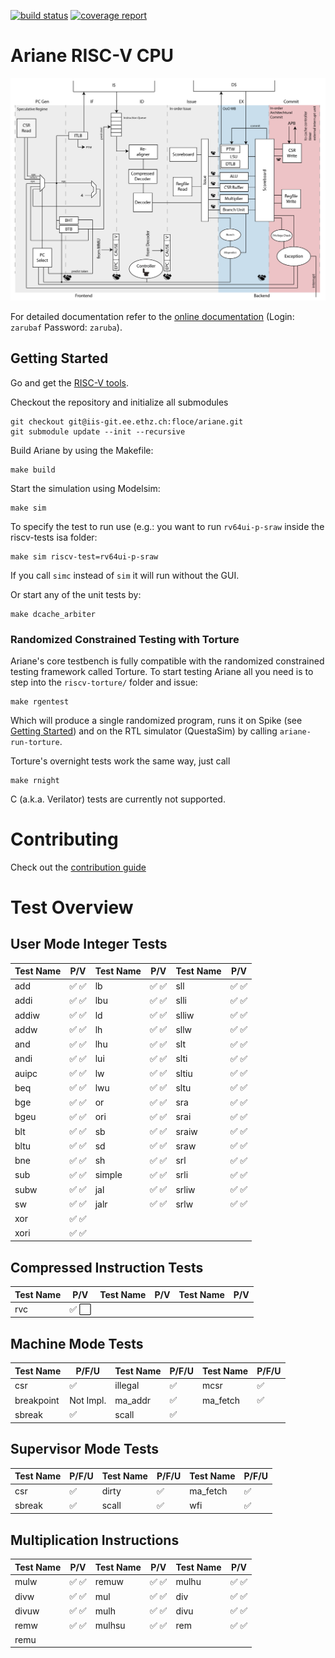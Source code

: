 [![build status](https://iis-git.ee.ethz.ch/floce/ariane/badges/master/build.svg)](https://iis-git.ee.ethz.ch/floce/ariane/commits/master)
[![coverage report](https://iis-git.ee.ethz.ch/floce/ariane/badges/master/coverage.svg)](https://iis-git.ee.ethz.ch/floce/ariane/commits/master)

# Ariane RISC-V CPU

![](docs/fig/ariane_overview.png)

For detailed documentation refer to the [online documentation](http://www.be4web.net/ariane/) (Login: `zarubaf` Password: `zaruba`).

## <a name="getting_started"></a>Getting Started
Go and get the [RISC-V tools](https://github.com/riscv/riscv-tools).

Checkout the repository and initialize all submodules
```
git checkout git@iis-git.ee.ethz.ch:floce/ariane.git
git submodule update --init --recursive
```

Build Ariane by using the Makefile:
```
make build
```

Start the simulation using Modelsim:
```
make sim
```
To specify the test to run use (e.g.: you want to run `rv64ui-p-sraw` inside the riscv-tests isa folder:
```
make sim riscv-test=rv64ui-p-sraw
```
If you call `simc` instead of `sim` it will run without the GUI.

Or start any of the unit tests by:
```
make dcache_arbiter
```
### Randomized Constrained Testing with Torture

Ariane's core testbench is fully compatible with the randomized constrained testing framework called Torture. To start testing Ariane all you need is to step into the `riscv-torture/` folder and issue:
```
make rgentest
```
Which will produce a single randomized program, runs it on Spike (see [Getting Started](#getting_started)) and on the RTL simulator (QuestaSim) by calling `ariane-run-torture`.

Torture's overnight tests work the same way, just call
```
make rnight
```

C (a.k.a. Verilator) tests are currently not supported.

# Contributing

Check out the [contribution guide](CONTRIBUTING.md)

# Test Overview

## User Mode Integer Tests

| **Test Name** |                **P/V**                | **Test Name** |                **P/V**                | **Test Name** |                **P/V**                |
|---------------|---------------------------------------|---------------|---------------------------------------|---------------|---------------------------------------|
| add           | :white_check_mark: :white_check_mark: | lb            | :white_check_mark: :white_check_mark: | sll           | :white_check_mark: :white_check_mark: |
| addi          | :white_check_mark: :white_check_mark: | lbu           | :white_check_mark: :white_check_mark: | slli          | :white_check_mark: :white_check_mark: |
| addiw         | :white_check_mark: :white_check_mark: | ld            | :white_check_mark: :white_check_mark: | slliw         | :white_check_mark: :white_check_mark: |
| addw          | :white_check_mark: :white_check_mark: | lh            | :white_check_mark: :white_check_mark: | sllw          | :white_check_mark: :white_check_mark: |
| and           | :white_check_mark: :white_check_mark: | lhu           | :white_check_mark: :white_check_mark: | slt           | :white_check_mark: :white_check_mark: |
| andi          | :white_check_mark: :white_check_mark: | lui           | :white_check_mark: :white_check_mark: | slti          | :white_check_mark: :white_check_mark: |
| auipc         | :white_check_mark: :white_check_mark: | lw            | :white_check_mark: :white_check_mark: | sltiu         | :white_check_mark: :white_check_mark: |
| beq           | :white_check_mark: :white_check_mark: | lwu           | :white_check_mark: :white_check_mark: | sltu          | :white_check_mark: :white_check_mark: |
| bge           | :white_check_mark: :white_check_mark: | or            | :white_check_mark: :white_check_mark: | sra           | :white_check_mark: :white_check_mark: |
| bgeu          | :white_check_mark: :white_check_mark: | ori           | :white_check_mark: :white_check_mark: | srai          | :white_check_mark: :white_check_mark: |
| blt           | :white_check_mark: :white_check_mark: | sb            | :white_check_mark: :white_check_mark: | sraiw         | :white_check_mark: :white_check_mark: |
| bltu          | :white_check_mark: :white_check_mark: | sd            | :white_check_mark: :white_check_mark: | sraw          | :white_check_mark: :white_check_mark: |
| bne           | :white_check_mark: :white_check_mark: | sh            | :white_check_mark: :white_check_mark: | srl           | :white_check_mark: :white_check_mark: |
| sub           | :white_check_mark: :white_check_mark: | simple        | :white_check_mark: :white_check_mark: | srli          | :white_check_mark: :white_check_mark: |
| subw          | :white_check_mark: :white_check_mark: | jal           | :white_check_mark: :white_check_mark: | srliw         | :white_check_mark: :white_check_mark: |
| sw            | :white_check_mark: :white_check_mark: | jalr          | :white_check_mark: :white_check_mark: | srlw          | :white_check_mark: :white_check_mark: |
| xor           | :white_check_mark: :white_check_mark: |               |                                       |               |                                       |
| xori          | :white_check_mark: :white_check_mark: |               |                                       |               |                                       |

## Compressed Instruction Tests

| **Test Name** |                 **P/V**                 | **Test Name** | **P/V** | **Test Name** | **P/V** |
|---------------|-----------------------------------------|---------------|---------|---------------|---------|
| rvc           | :white_check_mark: :white_large_square: |               |         |               |         |

## Machine Mode Tests

| **Test Name** |     **P/F/U**      | **Test Name** |     **P/F/U**      | **Test Name** |     **P/F/U**      |
|---------------|--------------------|---------------|--------------------|---------------|--------------------|
| csr           | :white_check_mark: | illegal       | :white_check_mark: | mcsr          | :white_check_mark: |
| breakpoint    | Not Impl.          | ma_addr       | :white_check_mark: | ma_fetch      | :white_check_mark: |
| sbreak        | :white_check_mark: | scall         | :white_check_mark: |               |                    |

## Supervisor Mode Tests

| **Test Name** |     **P/F/U**      | **Test Name** |     **P/F/U**      | **Test Name** |     **P/F/U**      |
|---------------|--------------------|---------------|--------------------|---------------|--------------------|
| csr           | :white_check_mark: | dirty         | :white_check_mark: | ma_fetch      | :white_check_mark: |
| sbreak        | :white_check_mark: | scall         | :white_check_mark: | wfi           | :white_check_mark: |

## Multiplication Instructions

| **Test Name** |                **P/V**                | **Test Name** |                **P/V**                | **Test Name** |                **P/V**                |
|---------------|---------------------------------------|---------------|---------------------------------------|---------------|---------------------------------------|
| mulw          | :white_check_mark: :white_check_mark: | remuw         | :white_check_mark: :white_check_mark: | mulhu         | :white_check_mark: :white_check_mark: |
| divw          | :white_check_mark: :white_check_mark: | mul           | :white_check_mark: :white_check_mark: | div           | :white_check_mark: :white_check_mark: |
| divuw         | :white_check_mark: :white_check_mark: | mulh          | :white_check_mark: :white_check_mark: | divu          | :white_check_mark: :white_check_mark: |
| remw          | :white_check_mark: :white_check_mark: | mulhsu        | :white_check_mark: :white_check_mark: | rem           | :white_check_mark: :white_check_mark: |
| remu          |                                       |               |                                       |               |                                       |
